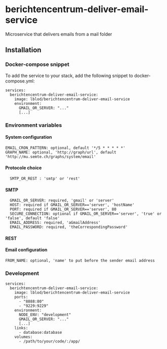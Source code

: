 # berichtencentrum-deliver-email-service

Microservice that delivers emails from a mail folder

## Installation

### Docker-compose snippet

To add the service to your stack, add the following snippet to docker-compose.yml:

```
services:
  berichtencentrum-deliver-email-service:
    image: lblod/berichtencentrum-deliver-email-service
    environment:
      GMAIL_OR_SERVER: "..."
      [...]
```

### Environment variables

#### System configuration

```
EMAIL_CRON_PATTERN: optional, default '*/5 * * * * *'
GRAPH_NAME: optional, 'http://graph/url', default 'http://mu.semte.ch/graphs/system/email'
```

#### Protocole choice
```
  SMTP_OR_REST : 'smtp' or 'rest'
```

#### SMTP

```
  GMAIL_OR_SERVER: required, 'gmail' or 'server'
  HOST: required if GMAIL_OR_SERVER=='server', 'hostName'
  PORT: required if GMAIL_OR_SERVER=='server', 80
  SECURE_CONNECTION: optional if GMAIL_OR_SERVER=='server', 'true' or 'false', default 'false'
  EMAIL_ADDRESS: required, 'aGmailAddress'
  EMAIL_PASSWORD: required, 'theCorrespondingPassword'
```

#### REST



#### Email configuration
```
FROM_NAME: optional, 'name' to put before the sender email address
```

### Development

```
services:
  berichtencentrum-deliver-email-service:
    image: lblod/berichtencentrum-deliver-email-service
    ports:
      - "8888:80"
      - "9229:9229"
    environment:
      NODE_ENV: "development"
      GMAIL_OR_SERVER: "..."
      [...]
    links:
      - database:database
    volumes:
      - /path/to/your/code/:/app/
```
